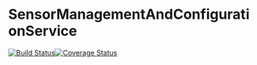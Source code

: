 # SensorManagementAndConfigurationService
[![Build Status](https://travis-ci.com/BlendedGamesFramework/BG-SensorManagementService.svg?branch=master)](https://travis-ci.com/BlendedGamesFramework/BG-SensorManagementService)[![Coverage Status](https://coveralls.io/repos/github/BlendedGamesFramework/BG-SensorManagementService/badge.svg?branch=master)](https://coveralls.io/github/BlendedGamesFramework/BG-SensorManagementService?branch=master)
